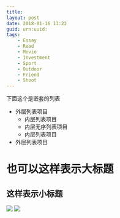 ```yaml
---
title: 
layout: post
date: 2018-01-16 13:22
guid: urn:uuid:
tags: 
    - Essay
    - Read
    - Movie
    - Investment
    - Sport
    - Outdoor
    - Friend
    - Shoot
---
```

下面这个是嵌套的列表
- 外层列表项目
  + 内层列表项目
  + 内层无序列表项目
  + 内层列表项目
- 外层列表项目

也可以这样表示大标题
=

这样表示小标题
-

![](/pic/2015/9-1/1.jpg)
![](/img/2015/9-1/1.jpg)